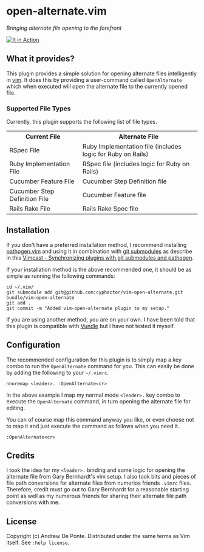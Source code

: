 # open-alternate.vim

*Bringing alternate file opening to the forefront*

[![It in Action](http://andrewdeponte.com/vim-open-alternate/images/vim-open-alternate-intro-screenshot.png)](https://vimeo.com/66043605)

## What it provides?

This plugin provides a simple solution for opening alternate files
intelligently in [vim](http://www.vim.org). It does this by providing a
user-command called `OpenAlternate` which when executed will open the
alternate file to the currently opened file.

### Supported File Types

Currently, this plugin supports the following list of file types.

<table>
  <tr>
    <th>
      Current File
    </th>
    <th>
      Alternate File
    </th>
  </tr>
  <tr>
    <td>
      RSpec File
    </td>
    <td>
      Ruby Implementation file (includes logic for Ruby on Rails)
    </td>
  </tr>
  <tr>
    <td>
      Ruby Implementation File
    </td>
    <td>
      RSpec file (includes logic for Ruby on Rails)
    </td>
  </tr>
  <tr>
    <td>
      Cucumber Feature File
    </td>
    <td>
      Cucumber Step Definition file
    </td>
  </tr>
  <tr>
    <td>
      Cucumber Step Definition File
    </td>
    <td>
      Cucumber Feature file
    </td>
  </tr>
  <tr>
    <td>
      Rails Rake File
    </td>
    <td>
      Rails Rake Spec file
    </td>
  </tr>
</table>

## Installation

If you don't have a preferred installation method, I recommend installing
[pathogen.vim](https://github.com/tpope/vim-pathogen) and using it in
combination with [git
submodules](http://git-scm.com/book/en/Git-Tools-Submodules) as describe in
this [Vimcast - Synchronizing plugins with git submodules and
pathogen](http://vimcasts.org/episodes/synchronizing-plugins-with-git-submodules-and-pathogen/).

If your installation method is the above recommended one, it should be as
simple as running the following commands:

    cd ~/.vim/
    git submodule add git@github.com:cyphactor/vim-open-alternate.git bundle/vim-open-alternate
    git add .
    git commit -m "Added vim-open-alternate plugin to my setup."

If you are using another method, you are on your own. I have been told that
this plugin is compatible with [Vundle](http://github.com/gmarik/vundle)
but I have not tested it myself.

## Configuration

The recommended configuration for this plugin is to simply map a key combo to
run the `OpenAlternate` command for you. This can easily be done by adding the
following to your `~/.vimrc`.

    nnoremap <leader>. :OpenAlternate<cr>

In the above example I map my normal mode `<leader>.` key combo to execute the
`OpenAlternate` command, in turn opening the alternate file for editing.

You can of course map this command anyway you like, or even choose not to map
it and just execute the command as follows when you need it.

    :OpenAlternate<cr>

## Credits

I took the idea for my `<leader>.` binding and some logic for opening the
alternate file from Gary Bernhardt's vim setup. I also took bits and pieces of
file path conversions for alternate files from numerios friends `.vimrc`
files. Therefore, credit must go out to Gary Bernhardt for a reasonable
starting point as well as my numerous friends for sharing their alternate
file path conversions with me.

## License

Copyright (c) Andrew De Ponte. Distributed under the same terms as Vim itself.
See `:help license`.
